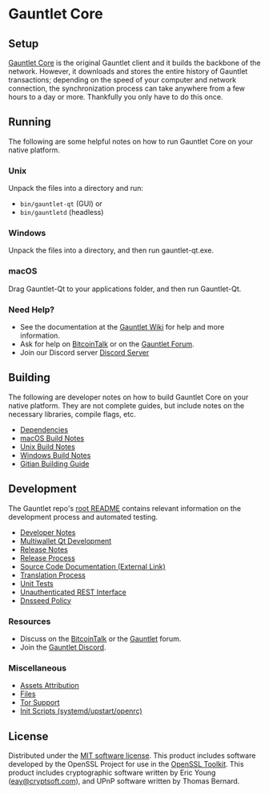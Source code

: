 Gauntlet Core
=============

Setup
---------------------
[Gauntlet Core](http://gauntlet.org/wallet) is the original Gauntlet client and it builds the backbone of the network. However, it downloads and stores the entire history of Gauntlet transactions; depending on the speed of your computer and network connection, the synchronization process can take anywhere from a few hours to a day or more. Thankfully you only have to do this once.

Running
---------------------
The following are some helpful notes on how to run Gauntlet Core on your native platform.

### Unix

Unpack the files into a directory and run:

- `bin/gauntlet-qt` (GUI) or
- `bin/gauntletd` (headless)

### Windows

Unpack the files into a directory, and then run gauntlet-qt.exe.

### macOS

Drag Gauntlet-Qt to your applications folder, and then run Gauntlet-Qt.

### Need Help?

* See the documentation at the [Gauntlet Wiki](https://github.com/Gauntlet-Project/Gauntlet/wiki)
for help and more information.
* Ask for help on [BitcoinTalk](https://bitcointalk.org/index.php?topic=1262920.0) or on the [Gauntlet Forum](http://forum.gauntlet.org/).
* Join our Discord server [Discord Server](https://discord.gauntlet.org)

Building
---------------------
The following are developer notes on how to build Gauntlet Core on your native platform. They are not complete guides, but include notes on the necessary libraries, compile flags, etc.

- [Dependencies](dependencies.md)
- [macOS Build Notes](build-osx.md)
- [Unix Build Notes](build-unix.md)
- [Windows Build Notes](build-windows.md)
- [Gitian Building Guide](gitian-building.md)

Development
---------------------
The Gauntlet repo's [root README](/README.md) contains relevant information on the development process and automated testing.

- [Developer Notes](developer-notes.md)
- [Multiwallet Qt Development](multiwallet-qt.md)
- [Release Notes](release-notes.md)
- [Release Process](release-process.md)
- [Source Code Documentation (External Link)](https://www.fuzzbawls.pw/gauntlet/doxygen/)
- [Translation Process](translation_process.md)
- [Unit Tests](unit-tests.md)
- [Unauthenticated REST Interface](REST-interface.md)
- [Dnsseed Policy](dnsseed-policy.md)

### Resources
* Discuss on the [BitcoinTalk](https://bitcointalk.org/index.php?topic=1262920.0) or the [Gauntlet](http://forum.gauntlet.org/) forum.
* Join the [Gauntlet Discord](https://discord.gauntlet.org).

### Miscellaneous
- [Assets Attribution](assets-attribution.md)
- [Files](files.md)
- [Tor Support](tor.md)
- [Init Scripts (systemd/upstart/openrc)](init.md)

License
---------------------
Distributed under the [MIT software license](/COPYING).
This product includes software developed by the OpenSSL Project for use in the [OpenSSL Toolkit](https://www.openssl.org/). This product includes
cryptographic software written by Eric Young ([eay@cryptsoft.com](mailto:eay@cryptsoft.com)), and UPnP software written by Thomas Bernard.
